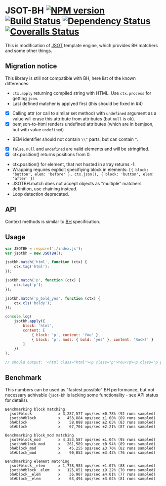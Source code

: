 # JSOT-BH [![NPM version][npm-image]][npm-url] [![Build Status][travis-image]][travis-url] [![Dependency Status][depstat-image]][depstat-url] [![Coveralls Status][coveralls-image]][coveralls-url]

This is modification of [JSOT](https://github.com/floatdrop/jsot) template engine, which provides BH matchers and some other things.

## Migration notice

This library is still not compatible with BH, here list of the known differences:

 * `ctx.apply` returning compiled string with HTML. Use `ctx.process` for getting `json`.
 * Last defined matcher is applyed first (this should be fixed in #4)
 * [x] Calling attr (or call to similar set method) with `undefined` argument as a value will erase this attribute from attributes (but `null` is ok). 
 * [x] bemjson-to-html renders undefined attributes (which are in bemjson, but with value `undefined`)
 * BEM identifier should not contain `\\"` parts, but can contain `"`.
 * [x] `false`, `null` and `undefined` are valid elements and will be stringified.
 * [x] ctx.position() returns positions from 0.
 * ctx.position() for element, that not hosted in array returns -1.
 * Wrapping requires explicit specifiying block in elements: `[{ block: 'button', elem: 'before' }, ctx.json(), { block: 'button', elem: 'after' }]`
 * JSOTBH.match does not accept objects as "multiple" matchers definition, use chaining instead. 
 * Loop detection deprecated.

## API

Context methods is similar to [BH](https://github.com/enb-make/bh#%D0%9A%D0%BB%D0%B0%D1%81%D1%81-ctx) specification.

## Usage

```js
var JSOTBH = require('./index.js');
var jsotbh = new JSOTBH();

jsotbh.match('html', function (ctx) {
    ctx.tag('html');
});

jsotbh.match('p', function (ctx) {
    ctx.tag('p');
});

jsotbh.match('p_bold_yes', function (ctx) {
    ctx.cls('boldy');
});

console.log(
    jsotbh.apply({
        block: 'html',
        content: [
            { block: 'p', content: 'You' },
            { block: 'p', mods: { bold: 'yes' }, content: 'Rock!' }
        ]
    })
);

// should output: '<html class="html"><p class="p">You</p><p class="p p_bold_yes boldy">Rock!</p></html>'
```

## Benchmark

This numbers can be used as "fastest possible" BH performance, but not necessary achivable (`jsot-bh` is lacking some functionality - see API status for details).

```
Benchmarking block matching
  jsot#block            x 3,287,577 ops/sec ±0.78% (92 runs sampled)
  jsotbh#block          x   453,884 ops/sec ±1.68% (89 runs sampled)
  bh#block              x    58,888 ops/sec ±2.65% (83 runs sampled)
  bt#block              x    67,704 ops/sec ±2.21% (87 runs sampled)

Benchmarking block_mod matching
  jsot#block_mod        x 4,353,587 ops/sec ±1.04% (95 runs sampled)
  jsotbh#block_mod      x   261,589 ops/sec ±0.94% (89 runs sampled)
  bh#block_mod          x    45,255 ops/sec ±3.76% (82 runs sampled)
  bt#block_mod          x    90,052 ops/sec ±3.43% (76 runs sampled)

Benchmarking element matching
  jsot#block__elem      x 1,778,983 ops/sec ±1.07% (88 runs sampled)
  jsotbh#block__elem    x   125,851 ops/sec ±9.22% (70 runs sampled)
  bh#block__elem        x    36,907 ops/sec ±4.01% (77 runs sampled)
  bt#block__elem        x    63,494 ops/sec ±3.04% (81 runs sampled)
```

[npm-url]: https://npmjs.org/package/jsot-bh
[npm-image]: http://img.shields.io/npm/v/jsot-bh.svg

[travis-url]: https://travis-ci.org/floatdrop/jsot-bh
[travis-image]: http://img.shields.io/travis/floatdrop/jsot-bh.svg

[depstat-url]: https://david-dm.org/floatdrop/jsot-bh
[depstat-image]: https://david-dm.org/floatdrop/jsot-bh.svg?theme=shields.io

[coveralls-url]: https://coveralls.io/r/floatdrop/jsot-bh
[coveralls-image]: http://img.shields.io/coveralls/floatdrop/jsot-bh/master.svg
